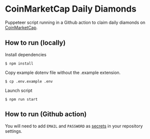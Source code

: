 # CoinMarketCap Daily Diamonds

Puppeteer script running in a Github action to claim daily diamonds on [CoinMarketCap](https://coinmarketcap.com/).

## How to run (locally)

Install dependencies

    $ npm install

Copy example dotenv file without the .example extension.

    $ cp .env.example .env

Launch script

    $ npm run start

## How to run (Github action)

You will need to add `EMAIL` and `PASSWORD` as [secrets](https://docs.github.com/en/actions/security-guides/encrypted-secrets) in your repository settings.
